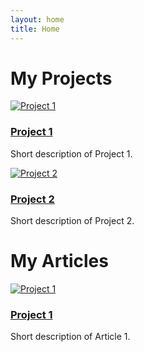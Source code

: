 ```yaml
---
layout: home
title: Home
---
```


<link rel="stylesheet" href="{{ "/assets/css/custom.css" | relative_url }}">


# My Projects

<div class="projects-gallery">

  <div class="project-card">
    <a href="/jekyll-learning/projects/ottawa-adult-dance-classes/">
      <img src="https://placehold.co/300x200?text=Project+1" alt="Project 1" />
      <h3>Project 1</h3>
    </a>
    <p>Short description of Project 1.</p>
  </div>

  <div class="project-card">
    <a href="/jekyll-learning/projects/ottawa-library-programs/">
      <img src="https://placehold.co/300x200?text=Project+2" alt="Project 2" />
      <h3>Project 2</h3>
    </a>
    <p>Short description of Project 2.</p>
  </div>

</div>

# My Articles

<div class="projects-gallery">

  <div class="project-card">
    <a href="/jekyll-learning/articles/temp-article-1/">
      <img src="https://placehold.co/300x200?text=Project+1" alt="Project 1" />
      <h3>Project 1</h3>
    </a>
    <p>Short description of Article 1.</p>
  </div>



</div>